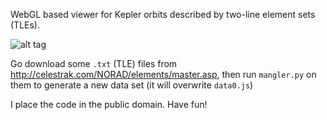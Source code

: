 WebGL based viewer for Kepler orbits described by two-line element sets (TLEs).

![alt tag](https://raw.github.com/sqaxomonophonen/satellite/master/media/screenshot.jpg)

Go download some `.txt` (TLE) files from  http://celestrak.com/NORAD/elements/master.asp, then run `mangler.py` on them to generate a new data set (it will overwrite `data0.js`)

I place the code in the public domain. Have fun!
